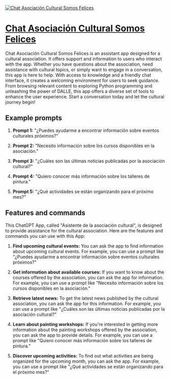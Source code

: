 [![Chat Asociación Cultural Somos Felices](https://files.oaiusercontent.com/file-uY2LS3pw14eiw1skiLGYZJQD?se=2123-10-17T07%3A23%3A37Z&sp=r&sv=2021-08-06&sr=b&rscc=max-age%3D31536000%2C%20immutable&rscd=attachment%3B%20filename%3D3c4935d2-86b9-4b74-871d-9b69953b8373.webp&sig=llizDEv8oYag1m5Kd7AINMmTb4sFx4qMBE3BxGz0tOo%3D)](https://chat.openai.com/g/g-sJkic7aco-chat-asociacion-cultural-somos-felices)

# [Chat Asociación Cultural Somos Felices](https://chat.openai.com/g/g-sJkic7aco-chat-asociacion-cultural-somos-felices)

Chat Asociación Cultural Somos Felices is an assistant app designed for a cultural association. It offers support and information to users who interact with the app. Whether you have questions about the association, need assistance with cultural topics, or simply want to engage in a conversation, this app is here to help. With access to knowledge and a friendly chat interface, it creates a welcoming environment for users to seek guidance. From browsing relevant content to exploring Python programming and unleashing the power of DALLE, this app offers a diverse set of tools to enhance the user experience. Start a conversation today and let the cultural journey begin!

## Example prompts

1. **Prompt 1:** "¿Puedes ayudarme a encontrar información sobre eventos culturales próximos?"

2. **Prompt 2:** "Necesito información sobre los cursos disponibles en la asociación."

3. **Prompt 3:** "¿Cuáles son las últimas noticias publicadas por la asociación cultural?"

4. **Prompt 4:** "Quiero conocer más información sobre los talleres de pintura."

5. **Prompt 5:** "¿Qué actividades se están organizando para el próximo mes?"

## Features and commands

This ChatGPT App, called "Asistente de la asociación cultural", is designed to provide assistance for the cultural association. Here are the features and commands you can use with this App:

1. **Find upcoming cultural events:** You can ask the app to find information about upcoming cultural events. For example, you can use a prompt like "¿Puedes ayudarme a encontrar información sobre eventos culturales próximos?"

2. **Get information about available courses:** If you want to know about the courses offered by the association, you can ask the app for information. For example, you can use a prompt like "Necesito información sobre los cursos disponibles en la asociación."

3. **Retrieve latest news:** To get the latest news published by the cultural association, you can ask the app for this information. For example, you can use a prompt like "¿Cuáles son las últimas noticias publicadas por la asociación cultural?"

4. **Learn about painting workshops:** If you're interested in getting more information about the painting workshops offered by the association, you can ask the app to provide details. For example, you can use a prompt like "Quiero conocer más información sobre los talleres de pintura."

5. **Discover upcoming activities:** To find out what activities are being organized for the upcoming month, you can ask the app. For example, you can use a prompt like "¿Qué actividades se están organizando para el próximo mes?"